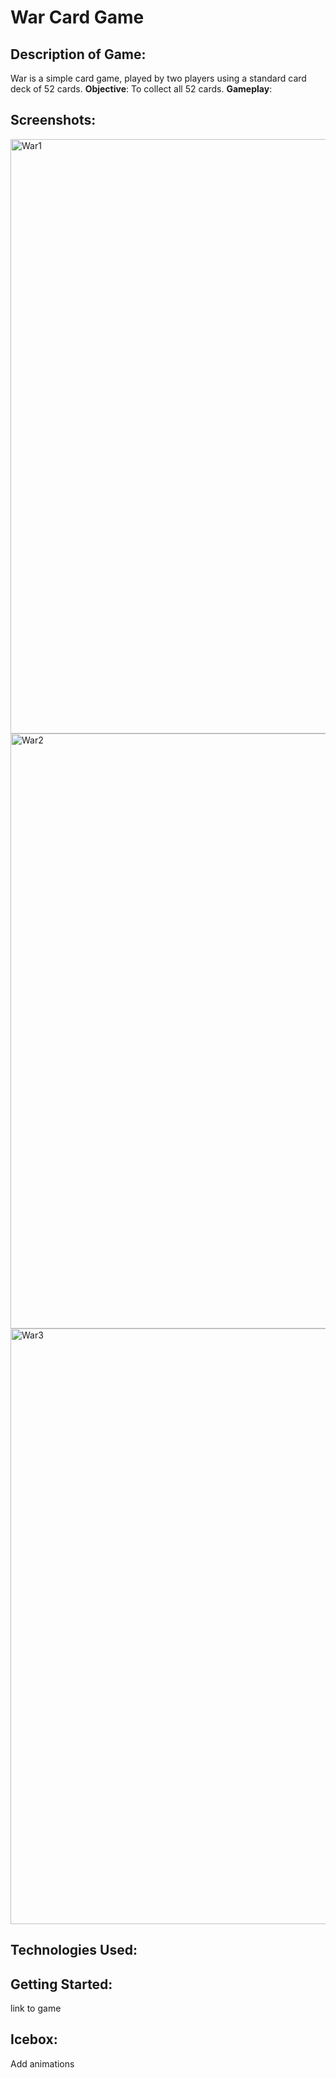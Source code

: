 # War Card Game

## Description of Game:
War is a simple card game, played by two players using a standard card deck of 52 cards. 
**Objective**: To collect all 52 cards.
**Gameplay**: 


## Screenshots:
<img width="951" alt="War1" src="https://user-images.githubusercontent.com/84732714/146495496-e6eaaa71-1386-403b-a217-f8b1045ac9ac.png">
<img width="952" alt="War2" src="https://user-images.githubusercontent.com/84732714/146495182-4f0b0faf-d225-4a85-b5c8-e62998434104.png">
<img width="953" alt="War3" src="https://user-images.githubusercontent.com/84732714/146495191-26f5baa9-f6ed-43c2-be43-4d7bc6f13adb.png">

## Technologies Used:


## Getting Started:
link to game 


## Icebox:
Add animations
